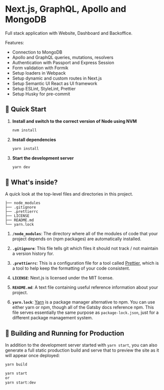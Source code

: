 # Next.js, GraphQL, Apollo and MongoDB

Full stack application with Website, Dashboard and Backoffice.

Features:
- Connection to MongoDB
- Apollo and GraphQL queries, mutations, resolvers
- Authentication with Passport and Express Session
- Form validation with Formik
- Setup loaders in Webpack
- Setup dynamic and custom routes in Next.js
- Setup Semantic UI React as UI framework
- Setup ESLint, StyleLint, Prettier
- Setup Husky for pre-commit


## 🧘 Quick Start

1. **Install and switch to the correct version of Node using NVM**

   ```sh
   nvm install
   ```

2. **Install dependencies**

   ```sh
   yarn install
   ```

3. **Start the development server**

   ```sh
   yarn dev
   ```

## 🧐 What's inside?

A quick look at the top-level files and directories in this project.

    ├── node_modules
    ├── .gitignore
    ├── .prettierrc
    ├── LICENSE
    ├── README.md
    └── yarn.lock

1. **`/node_modules`**: The directory where all of the modules of code that your project depends on (npm packages) are automatically installed.

2. **`.gitignore`**: This file tells git which files it should not track / not maintain a version history for.

3. **`.prettierrc`**: This is a configuration file for a tool called [Prettier](https://prettier.io/), which is a tool to help keep the formatting of your code consistent.

4. **`LICENSE`**: Next.js is licensed under the MIT license.

5. **`README.md`**: A text file containing useful reference information about your project.

6. **`yarn.lock`**: [Yarn](https://yarnpkg.com/) is a package manager alternative to npm. You can use either yarn or npm, though all of the Gatsby docs reference npm. This file serves essentially the same purpose as `package-lock.json`, just for a different package management system.

## 🚀 Building and Running for Production

In addition to the development server started with `yarn start`, you can also generate a full static production build and serve that to preview the site as it will appear once deployed:

```sh
yarn build
```

```sh
yarn start
or
yarn start:dev
```
